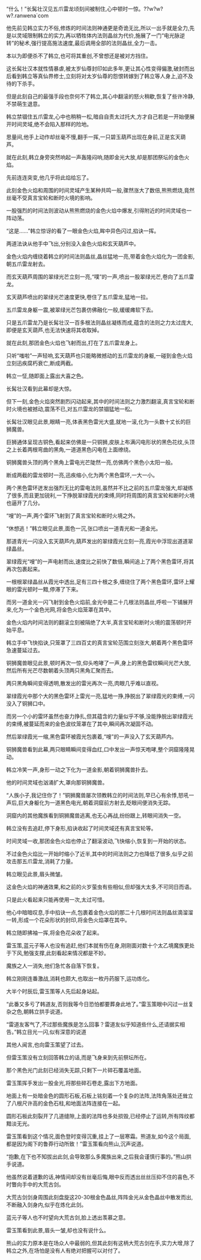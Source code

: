 
“什么！”长髯壮汉见五爪雷龙顷刻间被制住,心中顿时一惊。??w?w?w?.ranwena`com

他先前见韩立实力不俗,修炼的时间法则神通更是奇诡无比,所以一出手就是全力,先是以灵域限制韩立的实力,再以牺牲体内法则晶丝为代价,施展了一门“电光脉逆转”的秘术,强行提高施法速度,最后调用全部的法则晶丝,全力一击。

本以为即便杀不了韩立,也可将其重创,不曾想还是被对方挡住。

这长髯壮汉本就性情暴虐,被太岁仙尊封印如此多年,更让其心性变得偏激,破封而出后看到韩立等真仙界修士,立刻将对太岁仙尊的怨恨转嫁到了韩立等人身上,迫不及待的下杀手。

但是此刻自己的最强手段也奈何不了韩立,其心中翻滚的怒火稍歇,恢复了些许冷静,不禁萌生退意。

韩立禁锢住五爪雷龙,心中也稍稍一松,暗自自责太过托大,方才自己若是一开始便展开时间灵域,绝不会陷入那样的险地。

思量间,他手上动作却丝毫不慢,翻手一挥,一只碧玉葫芦出现在身前,正是玄天葫芦。

就在此刻,韩立身旁突然响起一声轰隆闷响,随即金光大放,却是那团祭坛的金色火焰。

先前连连突变,他几乎将此焰给忘了。

此刻金色火焰和周围的时间灵域产生某种共鸣一般,骤然涨大了数倍,熊熊燃烧,竟然丝毫不受真言宝轮和断时火境的影响。

一股强烈的时间法则波动从熊熊燃烧的金色火焰中爆发,引得附近的时间灵域也一阵动荡。

“这是……”韩立惊讶的看了一眼金色火焰,眸中异色闪过,掐诀一挥。

两道法诀从他手中飞出,分别没入金色火焰和玄天葫芦中。

金色火焰内缠绕着韩立的时间法则晶丝,晶丝猛地一亮,带着金色火焰化为一团金影,朝五爪雷龙射去。

而玄天葫芦周围的翠绿光芒立刻一亮,“噗”的一声,喷出一股翠绿光芒,卷向了五爪雷龙。

玄天葫芦喷出的翠绿光芒速度更快,卷住了五爪雷龙,猛地一拉。

五爪雷龙身躯一震,被翠绿光芒包裹仿佛融化一般,缓缓瘫软下去。

只是五爪雷龙乃是长髯壮汉一百多根法则晶丝凝练而成,蕴含的法则之力太过庞大,即便是玄天葫芦,也无法快速将其收取掉。

就在此刻,那团金色火焰也飞射而出,打在了五爪雷龙身上。

只听“嗤啦”一声轻响,玄天葫芦也只能略微撼动的五爪雷龙的身躯,一碰到金色火焰立刻迅疾腐朽衰亡,断成两截。

韩立一怔,随即面上露出大喜之色。

长髯壮汉看到此幕却是大惊。

但下一刻,金色火焰突然剧烈闪动起来,其中的时间法则之力激烈翻滚,真言宝轮和断时火境也被撼动,震荡不已,对五爪雷龙的禁锢猛地一松。

长髯壮汉眼见此景,眼睛一亮,体表黑色雷光大盛,就地一滚,化为一头数十丈长的巨狮魔兽。

巨狮通体呈现古铜色,看起来仿佛是一只铜狮,皮肤上布满闪电形状的黑色花纹,头顶之上长着两根弯曲的黑角,一道道黑色闪电在上面缭绕。

铜狮魔兽头顶的两个黑角上雷电光芒陡然一亮,仿佛两个黑色小太阳一般。

断成两截的雷龙顿时一亮,迅疾缩小,化为两个黑色雷环,一大一小。

两个黑色雷环迸发出强烈无比的雷电法则,虽然并不比之前的五爪雷龙强大,却凝练了很多,而且更加锐利,一下挣脱翠绿霞光的束缚,同时将周围的真言宝轮和断时火境也逼开了几分。

“嗖”的一声,两个雷环飞射到了真言宝轮和断时火境之外。

“休想逃！”韩立眼见此景,面色一沉,张口喷出一道青光和一道金光。

那道青光一闪没入玄天葫芦内,葫芦发出的翠绿霞光立刻一亮,霞光中浮现出道道翠绿晶丝。

翠绿霞光“嗖”的一声电射而出,速度比之前快了数倍,瞬间追上了两个黑色雷环,将其再次包裹起来。

一根根翠绿晶丝从霞光中透出,足有三四十根之多,缠绕住了两个黑色雷环,雷环上耀眼的雷光顿时一黯,停滞了下来。

而另一道金光一闪飞射到金色火焰前,金光中是二十几根法则晶丝,呼啦一下铺展开来,化为一个金色光网,将金色火焰笼罩在其中。

金色火焰内时间法则的翻滚立刻被隔绝了大半,真言宝轮和断时火境的震荡顿时开始平息。

韩立手中飞快掐诀,只笼罩了三四百丈的真言宝轮范围立刻涨大,朝着两个黑色雷环急速蔓延过去。

铜狮魔兽眼见此景,顿时再次一惊,仰头咆哮了一声,身上的黑色雷纹瞬间光芒大放,然后所有光芒尽数朝着头顶两只黑角汇聚而去。

两只黑角瞬间变得透明,散发出的雷光再次一亮,肉眼几乎难以直视。

翠绿霞光中那个大的黑色雷环上雷光一亮,猛地一挣,挣脱出了翠绿霞光的束缚,一闪没入了铜狮口中。

而另一个小的雷环虽然也奋力挣扎,但其蕴含的力量似乎不够,没能挣脱出翠绿霞光的束缚,被蔓延而来的金色波纹笼罩在了其中,瞬间再次凝固不动。

然后翠绿霞光一缩,黑色雷环被霞光包裹着,“嗖”的一声没入了玄天葫芦内。

铜狮魔兽看到此幕,两只眼睛瞬间变得血红,口中发出一声惊天咆哮,整个洞窟隆隆晃动。

韩立冷笑一声,身形一动之下化为一道金影,朝着铜狮魔兽扑去。

他的时间灵域也汹涌扩大,罩向那铜狮魔兽。

“人族小子,我记住你了！”铜狮魔兽屡次领教韩立的时间法则,早已心有余悸,怒吼一声后,巨大身躯化为一道黑色电光,朝着洞窟前方射去,眨眼间便消失无踪。

洞窟内的其他魔族看到铜狮魔兽逃离,也无心再战,纷纷跟上,转眼间消失一空。

韩立没有去追赶,停下身形,掐诀收起了时间灵域还有真言宝轮等。

时间灵域一收,那团金色火焰也停止了翻滚波动,飞快缩小,恢复到一开始的状态。

不过金色火焰比一开始时缩小了近半,其中的时间法则之力也降低了很多,似乎之前攻击那五爪雷龙,消耗了力量。

韩立眼见此景,眉头微皱。

这金色火焰的神通效果,和之前的火岁萤虫有些相似,但却强大太多,不可同日而语。

只是此火看起来只能再使用一次,太过可惜。

他心中暗暗叹息,手中掐诀一点,包裹着金色火焰的那二十几根时间法则晶丝滴溜溜一转,形成一个花朵形状的封印,将金色火焰罩在其中。

韩立随即拂袖一挥,将金色花朵收了起来。

雷玉策,蓝元子等人也没有追赶,他们本就有伤在身,刚刚面对数十个太乙境魔族更处于下风,勉强支撑,此刻看起来情况都是不妙。

魔族之人一消失,他们急忙各自落下恢复。

韩立刚刚连番激战,消耗也颇大,也取出一枚丹药服下,运功炼化。

大半个时辰后,雷玉策等人先后起身站起。

“此番又多亏了韩道友,否则我等今日恐怕都要葬身此地了。”雷玉策眼中闪过一丝复杂之色,朝韩立拱手说道。

“雷道友客气了,不过那些魔族是怎么回事？雷道友似乎知道些什么,还请据实相告。”韩立目光一闪,似有深意的说道

其他人闻言,也向雷玉策望了过去。

但雷玉策没有立刻回答韩立的话,而是飞身来到先前祭坛所在。

那个黑色光门此刻已经消失无踪,只剩下一片碎石覆盖地面。

雷玉策挥手发出一股金光,将那些碎石卷走,露出下方地面。

地面上有一处暗金色的圆形石板,石板上铭刻着一个复杂的法阵,法阵角落处还耸立了八根尺许高的金色石柱,和地面法阵连接在一起。

圆形石板此刻裂开了几道缝隙,上面的法阵也多处损毁,已经停止了运转,所有阵纹都黯淡无光。

雷玉策看到这个情况,面色登时变得沉重,挂上了一层寒霜。熊道友,如今这个局面,都是因为阁下的鲁莽行动所致！”雷玉策看向熊山,沉声说道。

“抱歉,在下也不知拔出此剑,会导致那么多魔族出来,之后我会谨慎行事的。”熊山拱手说道。

他虽然说着道歉的话,神情间却没有丝毫后悔,眼中反而透出丝丝压抑不住的喜色,不时瞥向手中的大荒古剑。

大荒古剑剑身周围此刻盘旋这20-30根金色晶丝,阵阵金光从金色晶丝中散发而出,不断融入剑身内,似乎在炼化此剑。

蓝元子等人也不时望向大荒古剑,脸上透出羡慕之意。

雷玉策看到此景,眉头一皱,却也没有说什么。

熊山的实力原本是在场众人中最弱的,但其此刻有这柄大荒古剑在手,实力大增,除了韩立之外,在场怕是没有人有绝对把握可以对付了。